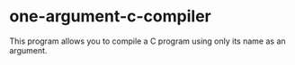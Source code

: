 # one-argument-c-compiler
This program allows you to compile a C program using only its name as an argument.

